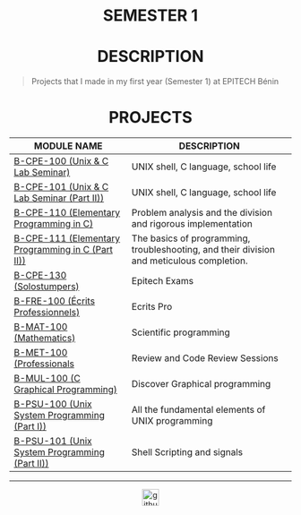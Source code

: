 <h1 align="center"> SEMESTER 1</h1>

<h1 align="center"> DESCRIPTION </h1>

> Projects that I made in my first year (Semester 1) at EPITECH Bénin

<h1 align="center"> PROJECTS </h1>

<table align="center">
    <thead>
        <tr>
            <th>MODULE NAME</th>
            <th>DESCRIPTION</th>
        </tr>
    </thead>
    <tbody>
        <tr>
            <td><a href="./B-CPE-100">B-CPE-100 (Unix & C Lab Seminar)</a></td>
            <td>UNIX shell, C language, school life</td>
        </tr>
        <tr>
            <td><a href="./B-CPE-101">B-CPE-101 (Unix & C Lab Seminar (Part II))</a></td>
            <td>UNIX shell, C language, school life</td>
        </tr>
        <tr>
            <td><a href="./B-CPE-110">B-CPE-110 (Elementary Programming in C)</a></td>
            <td>Problem analysis and the division and rigorous implementation</td>
        </tr>
        <tr>
            <td><a href="./B-CPE-111">B-CPE-111 (Elementary Programming in C (Part II))</a></td>
            <td>The basics of programming, troubleshooting, and their division and meticulous completion. </td>
        </tr>
        <tr>
            <td><a href="./B-CPE-130">B-CPE-130 (Solostumpers)</a></td>
            <td>Epitech Exams</td>
        </tr>
        <tr>
            <td><a href="./B-FRE-100">B-FRE-100 (Écrits Professionnels)</a></td>
            <td>Ecrits Pro</td>
        </tr>
        <tr>
            <td><a href="./B-MAT-100">B-MAT-100 (Mathematics)</a></td>
            <td>Scientific programming</td>
        </tr>
        <tr>
            <td><a href="./B-MET-100">B-MET-100 (Professionals</a></td>
            <td>Review and Code Review Sessions</td>
        </tr>
        <tr>
            <td><a href="./B-MUL-100">B-MUL-100 (C Graphical Programming)</a></td>
            <td>Discover Graphical programming</td>
        </tr>
        <tr>
            <td><a href="./B-PSU-100">B-PSU-100 (Unix System Programming (Part I))</a></td>
            <td>All the fundamental elements of UNIX programming</td>
        </tr>
        <tr>
            <td><a href="./B-PSU-101">B-PSU-101 (Unix System Programming (Part II))</a></td>
            <td>Shell Scripting and signals</td>
        </tr>
    </tbody>
</table>

---

<div align="center">

<a href="https://github.com/blacky-yg" target="_blank"><img src="https://cdn.jsdelivr.net/npm/simple-icons@3.0.1/icons/github.svg" alt="github.com" width="30"></a>

</div>